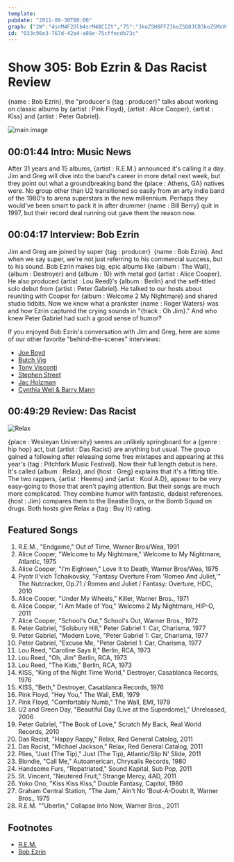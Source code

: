 ```yaml
---
template: 
pubdate: "2011-09-30T00:00"
graph: {"2W":"4srM4F2Dlb4srM4BCIZt","75":"3koZSH8FFZ3koZSQ8JCB3koZSMxVmQ3koZSBG87iBG87iBIpoyBG87iYbDRf5Tv7IBG87iMxVmQkNm9NBIpoyK1Zg4","2AH":"Wc8iajGEfg3TmBdjGEfgRttAUjGEfg9lFh0jGEfgjGEfgvthsqDHQwnjGEfg97qipBHm1G97qipX6cfd"}
id: "033c96e3-767d-42a4-a86e-75cffecdb73c"
---
```






# Show 305: Bob Ezrin & Das Racist Review

{name : Bob Ezrin}, the "producer's {tag : producer}" talks about working on classic albums by {artist : Pink Floyd}, {artist : Alice Cooper}, {artist : Kiss} and {artist : Peter Gabriel}.

![main image](https://static.soundopinions.org/images/2011/bobezrin.jpg)



## 00:01:44 Intro: Music News

After 31 years and 15 albums, {artist : R.E.M.} announced it's calling it a day. Jim and Greg will dive into the band's career in more detail next week, but they point out what a groundbreaking band the {place : Athens, GA} natives were. No group other than U2 transitioned so easily from an arty indie band of the 1980's to arena superstars in the new millennium. Perhaps they would've been smart to pack it in after drummer {name : Bill Berry} quit in 1997, but their record deal running out gave them the reason now.



## 00:04:17 Interview: Bob Ezrin

Jim and Greg are joined by super {tag : producer}  {name : Bob Ezrin}. And when we say super, we're not just referring to his commercial success, but to his sound. Bob Ezrin makes big, epic albums like {album : The Wall}, {album : Destroyer} and {album : 10} with metal god {artist : Alice Cooper}. He also produced {artist : Lou Reed}'s {album : Berlin} and the self-titled solo debut from {artist : Peter Gabriel}. He talked to our hosts about reuniting with Cooper for {album : Welcome 2 My Nightmare} and shared studio tidbits. Now we know what a prankster {name : Roger Waters} was and how Ezrin captured the crying sounds in "{track : Oh Jim}." And who knew Peter Gabriel had such a good sense of humor?

If you enjoyed Bob Ezrin's conversation with Jim and Greg, here are some of our other favorite "behind-the-scenes" interviews:

- [Joe Boyd](/show/73/)
- [Butch Vig](/show/120/)
- [Tony Visconti](/show/143/)
- [Stephen Street](/show/243/)
- [Jac Holzman](/show/275/)
- [Cynthia Weil & Barry Mann](/show/291/)



## 00:49:29 Review: Das Racist

![Relax](https://static.soundopinions.org/assets/305/2AH0.jpg)

{place : Wesleyan University} seems an unlikely springboard for a {genre : hip hop} act, but {artist : Das Racist} are anything but usual. The group gained a following after releasing some free mixtapes and appearing at this year's {tag : Pitchfork Music Festival}. Now their full length debut is here. It's called {album : Relax}, and {host : Greg} explains that it's a fitting title. The two rappers, {artist : Heems} and {artist : Kool A.D}, appear to be very easy-going to those that aren't paying attention. But their songs are much more complicated. They combine humor with fantastic, dadaist references. {host : Jim} compares them to the Beastie Boys, or the Bomb Squad on drugs. Both hosts give Relax a {tag : Buy It} rating.



## Featured Songs

1. R.E.M., "Endgame," Out of Time, Warner Bros/Wea, 1991
2. Alice Cooper, "Welcome to My Nightmare," Welcome to My Nightmare, Atlantic, 1975
3. Alice Cooper, "I'm Eighteen," Love It to Death, Warner Bros/Wea, 1975
4. Pyotr Il'vich Tchaikovsky, "Fantasy Overture From 'Romeo And Juliet,'" The Nutcracker, Op.71 / Romeo and Juliet / Fantasy: Overture, HDC, 2010
5. Alice Cooper, "Under My Wheels," Killer, Warner Bros., 1971
6. Alice Cooper, "I Am Made of You," Welcome 2 My Nightmare, HIP-O, 2011
7. Alice Cooper, "School's Out," School's Out, Warner Bros., 1972
8. Peter Gabriel, "Solsbury Hill," Peter Gabriel 1: Car, Charisma, 1977
9. Peter Gabriel, "Modern Love, "Peter Gabriel 1: Car, Charisma, 1977
10. Peter Gabriel, "Excuse Me, "Peter Gabriel 1: Car, Charisma, 1977
11. Lou Reed, "Caroline Says II," Berlin, RCA, 1973
12. Lou Reed, "Oh, Jim" Berlin, RCA, 1973
13. Lou Reed, "The Kids," Berlin, RCA, 1973
14. KISS, "King of the Night Time World," Destroyer, Casablanca Records, 1976
15. KISS, "Beth," Destroyer, Casablanca Records, 1976
16. Pink Floyd, "Hey You," The Wall, EMI, 1979
17. Pink Floyd, "Comfortably Numb," The Wall, EMI, 1979
18. U2 and Green Day, "Beautiful Day (Live at the Superdome)," Unreleased, 2006
19. Peter Gabriel, "The Book of Love," Scratch My Back, Real World Records, 2010
20. Das Racist, "Happy Rappy," Relax, Red General Catalog, 2011
21. Das Racist, "Michael Jackson," Relax, Red General Catalog, 2011
22. Plies, "Just (The Tip)," Just (The Tip), Atlantic/Slip N' Slide, 2011
23. Blondie, "Call Me," Autoamerican, Chrysalis Records, 1980
24. Handsome Furs, "Repatriated," Sound Kapital, Sub Pop, 2011
25. St. Vincent, "Neutered Fruit," Strange Mercy, 4AD, 2011
26. Yoko Ono, "Kiss Kiss Kiss," Double Fantasy, Capitol, 1980
27. Graham Central Station, "The Jam," Ain't No 'Bout-A-Doubt It, Warner Bros., 1975
28. R.E.M. ""Uberlin," Collapse Into Now, Warner Bros., 2011



## Footnotes

- [R.E.M.](http://remhq.com/index.php)
- [Bob Ezrin](http://www.allmusic.com/artist/bob-ezrin-mn0000059981)